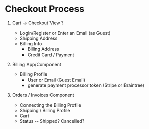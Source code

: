 # Checkout Process

1. Cart -> Checkout View
    ?
    - Login/Register or Enter an Email (as Guest)
    - Shipping Address
    - Billing Info
        - Billing Address
        - Credit Card / Payment

2. Billing App/Component
    - Billing Profile
        - User or Email (Guest Email)
        - generate payment processor token (Stripe or Braintree)

3. Orders / Invoices Component
    - Connecting the Billing Profile
    - Shipping / Billing Profile
    - Cart
    - Status -- Shipped? Cancelled?
